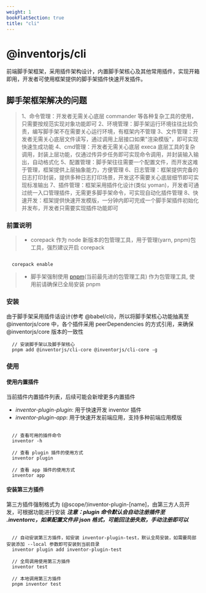 ```yaml
---
weight: 1
bookFlatSection: true
title: "cli"
---
```


# @inventorjs/cli
前端脚手架框架，采用插件架构设计，内置脚手架核心及其他常用插件，实现开箱即用，开发者可使用框架提供的脚手架插件快速开发插件。

## 脚手架框架解决的问题
> 1、命令管理：开发者无需关心底层 commander 等各种复杂工具的使用，只需要按规范实现对象功能即可
> 2、环境管理：脚手架运行环境往往比较负责，编写脚手架不在需要关心运行环境，有框架内不管理
> 3、文件管理：开发者无需关心底层文件读写，通过调用上层接口如果"渲染模版"，即可实现快速生成功能
> 4、cmd管理：开发者无需关心底层 execa 底层工具的复杂调用，封装上层功能，仅通过传异步任务即可实现命令调用，并封装输入输出，自动格式化
> 5、配置管理：脚手架往往需要一个配置文件，而开发这难于管理，框架提供上层抽象能力，方便管理
> 6、日志管理：框架提供完备的日志打印封装，提供多种日志打印场景，开发这不需要关心底层细节即可实现标准输出
> 7、插件管理：框架采用插件化设计(类似 yoman)，开发者可通过统一入口管理插件，无需更多脚手架命令，可实现自动化插件管理
> 8、快速开发：框架提供快速开发模版，一分钟内即可完成一个脚手架插件初始化并发布，开发者只需要实现插件功能即可

### 前置说明
> * corepack 作为 node 新版本的包管理工具，用于管理(yarn, pnpm)包工具，强烈建议开启 corepack
```

  corepack enable
```
> * 脚手架强制使用 [pnpm](https://pnpm.io/)(当前最先进的包管理工具) 作为包管理工具, 使用前请确保已全局安装 pnpm

### 安装

由于脚手架采用插件话设计(参考 @babel/cli)，所以将脚手架核心功能抽离至 @inventorjs/core 中，各个插件采用 peerDependencies 的方式引用，来确保 @inventorjs/core 版本的一致性
```
  // 安装脚手架以及脚手架核心
  pnpm add @inventorjs/cli-core @inventorjs/cli-core -g
```

### 使用
#### 使用内置插件
当前插件内置插件列表，后续可能会新增更多内置插件
* *inventor-plugin-plugin*: 用于快速开发 inventor 插件
* *inventor-plugin-app*: 用于快速开发前端应用，支持多种前端应用模版

```

  // 查看可用的插件命令
  inventor -h

  // 查看 plugin 插件的使用方式
  inventor plugin

  // 查看 app 插件的使用方式
  inventor app
```

#### 安装第三方插件
第三方插件强制格式为 (@scope/)inventor-plugin-[name]，由第三方人员开发，可根据功能进行安装
***注意：plugin 命令默认会自动注册插件至 .inventorrc，如果配置文件非 json 格式，可能回注册失败，手动注册即可以***
```

  // 自动安装第三方插件，如安装 inventor-plugin-test，默认全局安装，如需要局部安装添加 --local 参数即可安装到当前目录
  inventor plugin add inventor-plugin-test

  // 全局调用使用第三方插件
  inventor test

  // 本地调用第三方插件
  pnpm inventor test
```

